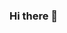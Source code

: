 ### Hi there 👋

<!--
**thekingjf/Thekingjf** is a ✨ _special_ ✨ repository because its `README.md` (this file) appears on your GitHub profile.

Here are some ideas to get you started:

- 🔭 I’m currently working on my hw
- 🌱 I’m currently learning ISL
- 👯 I’m looking to collaborate on northing
- 🤔 I’m looking for help with nothing
- 💬 Ask me about nothing
- 📫 How to reach me: vittiniruiz.j@northeastern.edu
- 😄 Pronouns: He/Him
- ⚡ Fun fact: I have a dog
-benebenbenebne


